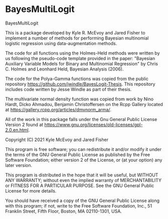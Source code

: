 # BayesMultiLogit
BayesMultiLogit

This is a package developed by Kyle R. McEvoy and Jared Fisher to implement a number of methods for performing Bayesian multinomial logistic
regression using data-augmentation methods.

The code for all functions using the Holmes-Held methods were written by us following the pseudo-code template provided in the paper:
"Bayesian Auxiliary Variable Models for Binary and Multinomial Regression" by Chris C. Holmes and Leonhard Held, Bayesian Analysis (2006).

The code for the Polya-Gamma functions was copied from the public repository https://github.com/jwindle/BayesLogit-Thesis. This repository
includes code written by Jesse Windle as part of their thesis.

The multivariate normal density function was copied from work by Nino Hardt, Dicko Ahmadou, Benjamin Christoffersen on the Rcpp Gallery
located at https://gallery.rcpp.org/articles/dmvnorm_arma/.

All of the work in this package falls under the Gnu General Public License Version 2 found at https://www.gnu.org/licenses/old-licenses/gpl-2.0.en.html.

Copyright (C) 2021  Kyle McEvoy and Jared Fisher

This program is free software; you can redistribute it and/or
modify it under the terms of the GNU General Public License
as published by the Free Software Foundation; either version 2
of the License, or (at your option) any later version.

This program is distributed in the hope that it will be useful,
but WITHOUT ANY WARRANTY; without even the implied warranty of
MERCHANTABILITY or FITNESS FOR A PARTICULAR PURPOSE.  See the
GNU General Public License for more details.

You should have received a copy of the GNU General Public License
along with this program; if not, write to the Free Software
Foundation, Inc., 51 Franklin Street, Fifth Floor, Boston, MA  02110-1301, USA.


